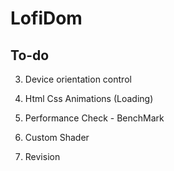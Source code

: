 # LofiDom

## To-do

<!-- 1. particles -->

<!-- 2. MouseMovement -->

<!-- 3. Revision -->

<!-- 4. Pause/play - animation Link -->

3. Device orientation control

4. Html Css Animations (Loading)

5. Performance Check - BenchMark

6. Custom Shader

7. Revision
